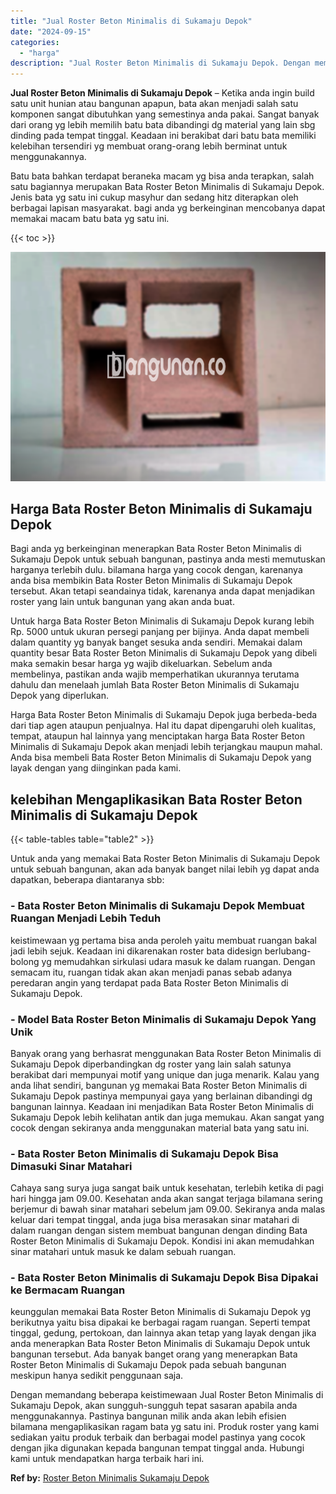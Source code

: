 ```yaml
---
title: "Jual Roster Beton Minimalis di Sukamaju Depok"
date: "2024-09-15"
categories: 
  - "harga"
description: "Jual Roster Beton Minimalis di Sukamaju Depok. Dengan memandang beberapa keistimewaan Jual Roster Beton Minimalis di Sukamaju Depok, akan sungguh-sungguh tep..."
---
```


**Jual Roster Beton Minimalis di Sukamaju Depok** – Ketika anda ingin build satu unit hunian atau bangunan apapun, bata akan menjadi salah satu komponen sangat dibutuhkan yang semestinya anda pakai. Sangat banyak dari orang yg lebih memilih batu bata dibandingi dg material yang lain sbg dinding pada tempat tinggal. Keadaan ini berakibat dari batu bata memiliki kelebihan tersendiri yg membuat orang-orang lebih berminat untuk menggunakannya.

Batu bata bahkan terdapat beraneka macam yg bisa anda terapkan, salah satu bagiannya merupakan Bata Roster Beton Minimalis di Sukamaju Depok. Jenis bata yg satu ini cukup masyhur dan sedang hitz diterapkan oleh berbagai lapisan masyarakat. bagi anda yg berkeinginan mencobanya dapat memakai macam batu bata yg satu ini.

{{< toc >}}

![Jual Roster Beton Minimalis di Sukamaju Depok](/images/bata-roster-minimalis-04.png)

## Harga Bata Roster Beton Minimalis di Sukamaju Depok

Bagi anda yg berkeinginan menerapkan Bata Roster Beton Minimalis di Sukamaju Depok untuk sebuah bangunan, pastinya anda mesti memutuskan harganya terlebih dulu. bilamana harga yang cocok dengan, karenanya anda bisa membikin Bata Roster Beton Minimalis di Sukamaju Depok tersebut. Akan tetapi seandainya tidak, karenanya anda dapat menjadikan roster yang lain untuk bangunan yang akan anda buat.

Untuk harga Bata Roster Beton Minimalis di Sukamaju Depok kurang lebih Rp. 5000 untuk ukuran persegi panjang per bijinya. Anda dapat membeli dalam quantity yg banyak banget sesuka anda sendiri. Memakai dalam quantity besar Bata Roster Beton Minimalis di Sukamaju Depok yang dibeli maka semakin besar harga yg wajib dikeluarkan. Sebelum anda membelinya, pastikan anda wajib memperhatikan ukurannya terutama dahulu dan menelaah jumlah Bata Roster Beton Minimalis di Sukamaju Depok yang diperlukan.

Harga Bata Roster Beton Minimalis di Sukamaju Depok juga berbeda-beda dari tiap agen ataupun penjualnya. Hal itu dapat dipengaruhi oleh kualitas, tempat, ataupun hal lainnya yang menciptakan harga Bata Roster Beton Minimalis di Sukamaju Depok akan menjadi lebih terjangkau maupun mahal. Anda bisa membeli Bata Roster Beton Minimalis di Sukamaju Depok yang layak dengan yang diinginkan pada kami.

## kelebihan Mengaplikasikan Bata Roster Beton Minimalis di Sukamaju Depok

{{< table-tables table="table2" >}}

Untuk anda yang memakai Bata Roster Beton Minimalis di Sukamaju Depok untuk sebuah bangunan, akan ada banyak banget nilai lebih yg dapat anda dapatkan, beberapa diantaranya sbb:

### \- Bata Roster Beton Minimalis di Sukamaju Depok Membuat Ruangan Menjadi Lebih Teduh

keistimewaan yg pertama bisa anda peroleh yaitu membuat ruangan bakal jadi lebih sejuk. Keadaan ini dikarenakan roster bata didesign berlubang-bolong yg memudahkan sirkulasi udara masuk ke dalam ruangan. Dengan semacam itu, ruangan tidak akan akan menjadi panas sebab adanya peredaran angin yang terdapat pada Bata Roster Beton Minimalis di Sukamaju Depok.

### \- Model Bata Roster Beton Minimalis di Sukamaju Depok Yang Unik

Banyak orang yang berhasrat menggunakan Bata Roster Beton Minimalis di Sukamaju Depok diperbandingkan dg roster yang lain salah satunya berakibat dari mempunyai motif yang unique dan juga menarik. Kalau yang anda lihat sendiri, bangunan yg memakai Bata Roster Beton Minimalis di Sukamaju Depok pastinya mempunyai gaya yang berlainan dibandingi dg bangunan lainnya. Keadaan ini menjadikan Bata Roster Beton Minimalis di Sukamaju Depok lebih kelihatan antik dan juga memukau. Akan sangat yang cocok dengan sekiranya anda menggunakan material bata yang satu ini.

### \- Bata Roster Beton Minimalis di Sukamaju Depok Bisa Dimasuki Sinar Matahari

Cahaya sang surya juga sangat baik untuk kesehatan, terlebih ketika di pagi hari hingga jam 09.00. Kesehatan anda akan sangat terjaga bilamana sering berjemur di bawah sinar matahari sebelum jam 09.00. Sekiranya anda malas keluar dari tempat tinggal, anda juga bisa merasakan sinar matahari di dalam ruangan dengan sistem membuat bangunan dengan dinding Bata Roster Beton Minimalis di Sukamaju Depok. Kondisi ini akan memudahkan sinar matahari untuk masuk ke dalam sebuah ruangan.

### \- Bata Roster Beton Minimalis di Sukamaju Depok Bisa Dipakai ke Bermacam Ruangan

keunggulan memakai Bata Roster Beton Minimalis di Sukamaju Depok yg berikutnya yaitu bisa dipakai ke berbagai ragam ruangan. Seperti tempat tinggal, gedung, pertokoan, dan lainnya akan tetap yang layak dengan jika anda menerapkan Bata Roster Beton Minimalis di Sukamaju Depok untuk bangunan tersebut. Ada banyak banget orang yang menerapkan Bata Roster Beton Minimalis di Sukamaju Depok pada sebuah bangunan meskipun hanya sedikit penggunaan saja.

Dengan memandang beberapa keistimewaan Jual Roster Beton Minimalis di Sukamaju Depok, akan sungguh-sungguh tepat sasaran apabila anda menggunakannya. Pastinya bangunan milik anda akan lebih efisien bilamana mengaplikasikan ragam bata yg satu ini. Produk roster yang kami sediakan yaitu produk terbaik dan berbagai model pastinya yang cocok dengan jika digunakan kepada bangunan tempat tinggal anda. Hubungi kami untuk mendapatkan harga terbaik hari ini.

**Ref by:** [Roster Beton Minimalis Sukamaju Depok](https://id.wikipedia.org/wiki/Roster)
